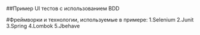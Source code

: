 ##Пример UI тестов с использованием BDD

#Фреймворки и технологии, используемые в примере:
1.Selenium
2.Junit
3.Spring
4.Lombok
5.Jbehave